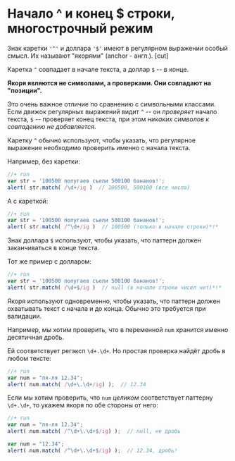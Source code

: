 # Начало ^ и конец $ строки, многострочный режим

Знак каретки <code class="pattern">'^'</code> и доллара <code class="pattern">'$'</code> имеют в регулярном выражении особый смысл. Их называют "якорями" (anchor - англ.).
[cut]

Каретка <code class="pattern">^</code> совпадает в начале текста, а доллар <code class="pattern">$</code> -- в конце.

**Якоря являются не символами, а проверками. Они совпадают на "позиции".**

Это очень важное отличие по сравнению с символьными классами. Если движок регулярных выражений видит <code class="pattern">^</code> -- он *проверяет* начало текста, <code class="pattern">$</code> -- проверяет конец текста, при этом *никаких символов к совпадению не добавляется*.

Каретку <code class="pattern">^</code> обычно используют, чтобы указать, что регулярное выражение необходимо проверить именно с начала текста.

Например, без каретки:

```js
//+ run
var str = '100500 попугаев съели 500100 бананов!';
alert( str.match( /\d+/ig )  // 100500, 500100 (все числа)
```

А с кареткой:

```js
//+ run
var str = '100500 попугаев съели 500100 бананов!';
alert( str.match( /^\d+/ig )  // 100500 (только в начале строки)*!*
```

Знак доллара <code class="pattern">$</code> используют, чтобы указать, что паттерн должен заканчиваться в конце текста.

Тот же пример с долларом:

```js
//+ run
var str = '100500 попугаев съели 500100 бананов!';
alert( str.match( /\d+$/ig )  // null (в начале строки чисел нет)*!*
```

Якоря используют одновременно, чтобы указать, что паттерн должен охватывать текст с начала и до конца. Обычно это требуется при валидации.

Например, мы хотим проверить, что в переменной `num` хранится именно десятичная дробь. 

Ей соответствует регэксп <code class="pattern">\d+\.\d+</code>. Но простая проверка найдёт дробь в любом тексте:

```js
//+ run
var num = "ля-ля 12.34";
alert( num.match( /\d+\.\d+/ig) );  // 12.34
```

Если мы хотим проверить, что `num` *целиком* соответствует паттерну <code class="pattern">\d+\.\d+</code>, то укажем якоря по обе стороны от него:

```js
//+ run
var num = "ля-ля 12.34";
alert( num.match( /^\d+\.\d+$/ig) );  // null, не дробь

var num = "12.34";
alert( num.match( /^\d+\.\d+$/ig) );  // 12.34, дробь!
```

